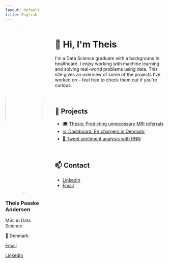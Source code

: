 ```yaml
---
layout: default
title: English
---
```


<div style="display: flex; gap: 40px;">

  <!-- Sidebar -->
  <div style="flex: 1; max-width: 250px;">
    <img src="https://avatars.githubusercontent.com/u/your-id-her" style="border-radius: 50%; width: 100%;">
    <h3>Theis Paaske Andersen</h3>
    <p>MSc in Data Science</p>
    <p>📍 Denmark</p>
    <p><a href="mailto:theis@email.dk">Email</a></p>
    <p><a href="https://www.linkedin.com/in/theisandersen">LinkedIn</a></p>
  </div>

  <!-- Main content -->
  <div style="flex: 3;">
    <h1>👋 Hi, I'm Theis</h1>
    <p>
      I'm a Data Science graduate with a background in healthcare.  
      I enjoy working with machine learning and solving real-world problems using data.  
      This site gives an overview of some of the projects I’ve worked on – feel free to check them out if you're curious.
    </p>
    </br>
    <h2>🧠 Projects</h2>
    <ul>
      <li><a href="#">🎓 Thesis: Predicting unnecessary MRI referrals</a></li>
      <li><a href="#">📊 Dashboard: EV chargers in Denmark</a></li>
      <li><a href="#">🤖 Tweet sentiment analysis with RNN</a></li>
    </ul>
    </br>
    <h2>📫 Contact</h2>
    <ul>
      <li><a href="https://www.linkedin.com/in/theisandersen">LinkedIn</a></li>
      <li><a href="mailto:theis@email.dk">Email</a></li>
    </ul>
  </div>
</div>

